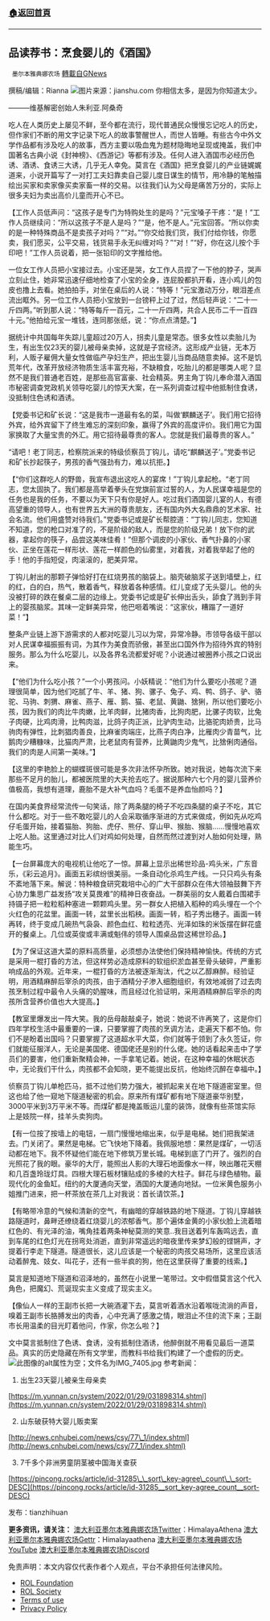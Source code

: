 ###  [:house:返回首頁](https://github.com/ourhimalayas/txt)
---


## 品读荐书：烹食婴儿的《酒国》
` 墨尔本雅典娜农场` [轉載自GNews](https://gnews.org/zh-hans/2379390/)

撰稿/编辑：Rianna
![](https://assets.gnews.org/wp-content/uploads/2022/04/a1650454909017.jpg)图片来源：jianshu.com
你相信太多，是因为你知道太少。

———维基解密创始人朱利亚.阿桑奇

吃人在人类历史上屡见不鲜，至今都在流行，现代普通民众慢慢忘记吃人的历史，但作家们不断的用文字记录下吃人的故事警醒世人，而世人皆睡。有些古今中外文学作品都有涉及吃人的故事，西方主要以吸血鬼为题材隐晦地呈现或掩盖，我们中国著名古典小说《封神榜》、《西游记》等都有涉及。任何人进入酒国市必经历色诱、酒诱、食诱三大诱，几乎无人幸免。莫言在《酒国》把烹食婴儿的产业链娓娓道来，小说开篇写了一对打工夫妇靠卖自己婴儿度日谋生的情节，用冷静的笔触描绘出买家和卖家像买卖家畜一样的交易。以往我们认为父母是痛苦万分的，实际上很多夫妇为卖出高价儿童而开心不已。

【工作人员低声问：“这孩子是专门为特购处生的是吗？”元宝嗓子干疼：“是！”工作人员继续问：“所以这孩子不是人是吗？”“是，他不是人。”元宝回答。“所以你卖的是一种特殊商品不是卖孩子对吗？”“对。”“你交给我们货，我们付给你钱，你愿卖，我们愿买，公平交易，钱货易手永无纠缠对吗？”“对！”“好，你在这儿按个手印吧！”工作人员说着，把一张铅印的文字推给他。

一位女工作人员把小宝接过去。小宝还是哭，女工作人员捏了一下他的脖子，哭声立刻止住，她非常迅速仔细地检查了小宝的全身，连屁股都扒开看，连小鸡儿的包皮也撸上去看。她拍拍手，对坐在桌后的人说：“特等！”元宝激动万分，眼泪差点流出眶外。另一位工作人员把小宝放到一台镑秤上过了过，然后轻声说：“二十一斤四两。”听到那人说：“特等每斤一百元，二十一斤四两，共合人民币二千一百四十元。”他拍给元宝一堆钱，连同那张纸，说：“你点点清楚。”】

据统计中共国每年失踪儿童超过20万人，拐卖儿童是常态。很多女性以卖胎儿为生，有出生仅23天的婴儿被母亲卖掉，这就是子宫经济。这形成产业链，无本万利，人贩子雇佣大量女性做临产孕妇生产，把出生婴儿当商品随意卖掉。这不是饥荒年代，改革开放经济物质生活丰富充裕，不缺粮食，吃胎儿的都是哪类人呢？显然不是我们普通老百姓，是那些高官富豪、社会精英。男主角丁钩儿奉命潜入酒国市秘密调查党政机关领导吃婴儿的惊天大案，在一系列调查过程中他抵制住食诱，没抵制住色诱和酒诱。

【党委书记和矿长说：“这是我市一道最有名的菜，叫做‘麒麟送子’。我们用它招待外宾，给外宾留下了终生难忘的深刻印象，赢得了外宾的高度评价。我们用它为国家换取了大量宝贵的外汇。用它招待最尊贵的客人。您就是我们最尊贵的客人。”

“请吧！老丁同志，检察院派来的特级侦察员丁钩儿，请吃“麒麟送子’。”党委书记和矿长抄起筷子，男孩的香气强劲有力，难以抗拒。】

【“你们这群吃人的野兽，我宣布退出这吃人的宴席！”丁钩儿拿起枪。“老丁同志，您太固执了。我们都是高举着拳头在党旗前宣过誓的人，为人民谋幸福是您的任务也是我的任务，不要以为天下只有你是好人。吃过我们酒国婴儿宴的人，有德高望重的领导人，也有世界五大洲的尊贵朋友，还有国内外大名鼎鼎的艺术家、社会名流。他们用盛赞对待我们。”党委书记或是矿长帮腔道：“丁钩儿同志，您知道不知道，您的枪口对准了的，不是阶级的敌人，而是您的阶级兄弟！放下你的武器，拿起你的筷子，品尝这美味佳肴！”但那个调皮的小家伙、香气扑鼻的小家伙、正坐在莲花一样形状、莲花一样颜色的仙雾里，对着我，对着我举起了他的手！他的手指短促，肉滚滚的，肥美异常。

丁钩儿射出的那颗子弹恰好打在红烧男孩的脑袋上。脑壳破脑浆子送到墙壁上，红的红，白的白，热气，散着香气，释放着各种感情。红儿变成了无头婴儿。他的头没被打碎的跌在餐桌二层的边缘上。党委书记或是矿长伸出舌头，舔食了溅到手背上的婴孩脑浆。其味一定鲜美异常，他巴咂着嘴说：“这家伙，糟蹋了一道好菜！”】

整条产业链上游下游需求的人都对吃婴儿习以为常，异常冷静。市领导各级干部以对人民谋幸福振振有词，为其作为美食而骄傲，甚至出口国外作为招待外宾的特别服务。那么为什么吃婴儿，以及各界名流都爱好呢？小说通过被圈养小孩之口说出来。

【“他们为什么吃小孩？”一个小男孩问。小妖精说：“他们为什么要吃小孩呢？道理很简单，因为他们吃腻了牛、羊、猪、狗、骡子、兔子、鸡、鸭、鸽子、驴、骆驼、马驹、刺猬、麻雀、燕子、雁、鹅、猫、老鼠、黄鼬、猞猁，所以他们要吃小孩，因为我们的肉比牛肉嫩，比羊肉鲜，比猪肉香，比狗肉肥，比骡子肉软，比兔子肉硬，比鸡肉滑，比鸭肉滋，比鸽子肉正派，比驴肉生动，比骆驼肉娇贵，比马驹肉有弹性，比刺猖肉善良，比麻雀肉端庄，比燕子肉白净，比雁肉少青苗气，比鹅肉少糟糠味，比猫肉严肃，比老鼠肉有营养，比黄鼬肉少鬼气，比猞俐肉通俗。我们的肉是人间第一美味。”】

【这里的李艳脸上的蝴蝶斑很可能是多次非法怀孕所致。她对我说，她每次流下来那些不足月的胎儿，都被医院里的大夫抢去吃了。据说那种六七个月的婴儿营养价值极高，我想有道理，鹿胎不是大补气血吗？毛蛋不是养血怡颜吗？】

在国内美食界经常流传一句笑话，除了两条腿的椅子不吃四条腿的桌子不吃，其它什么都吃。对于一些不敢吃婴儿的人会采取循序渐进的方式来做成，例如先从吃鸡仔毛蛋开始，接着猫胎、狗胎、虎仔、熊仔、穿山甲、猴胎、猴脑……慢慢地喜欢上吃人胎。这里通过对比人们对鸡如何处理，自然而然过渡到对人胎如何处理，熟能生巧。

【一台屏幕庞大的电视机让他吃了一惊。屏幕上显示出稀世珍品-鸡头米，广东音乐，《彩云追月》。画面五彩缤纷很美丽。一条自动化杀鸡生产线。一只只鸡头有条不紊地落下来。解说：特种粮食研究栽培中心的广大干部群众在伟大领袖鼓舞下齐心协力集思广益发扬“攻关莫畏难”的精神日夜奋战。一群美丽的女人戴着白围裙手持镊子把一粒粒稻种塞进一颗颗鸡头里。另一群女人把植入稻种的鸡头埋在一个个火红色的花盆里。画面一转，盆里长出稻秧。画面一转，稻子秀出穗子。画面一转再转，终于变成几碗热气袅袅、颜色血红、粒粒透亮、光泽如珠的米饭摆在鲜花盛开的餐桌上。几位或英俊或丰满或魁伟的领导人围桌品尝这稀世珍品。】

【为了保证这道大菜的原料高质量，必须想办法使他们保持精神愉快。传统的方式是采用一棍打昏的方法，但这样势必造成原料的软组织淤血甚至骨头破碎，严重影响成品的外观。近年来，一棍打昏的方法被逐渐淘汰，代之以乙醇麻醉。经验证明，用酒精麻醉后宰杀的肉孩，由于酒精分子渗入细胞组织，有效地减弱了过去肉孩烹制过程中最令人头痛的奶腥味，而且经过化验证明，采用酒精麻醉后宰杀的肉孩所含营养价值也大大提高。】

【教室里爆发出一阵大笑。我的岳母敲敲桌子，她说：她说不许再笑了，这是你们四年学校生活中最重要的一课，只要掌握了肉孩的烹调方法，走遍天下都不怕。你们不是盼着出国吗？只要掌握了这道超水平大菜，你们就等于领到了永久签证，你们就能征服洋人，无论是美国佬、德国佬还是别的什么佬。她的话看起来击中了学员们的要害，他们重新聚精会神，一手拿笔记着。她说，在这种幸福的休眠状态中，无论我们干什么，肉孩都不会知晓，更不能提出反抗，他始终沉醉在幸福中。】

侦察员丁钩儿单枪匹马，抵不过他们势力强大，被抓起来关在地下隧道密室里。但这也给了他一窥地下隧道秘密的机会。原来所有煤矿都有地下隧道豪华别墅，3000平米到3万平米不等。而煤矿都是掩盖贩运儿童的装饰，就像有些茶馆实际上是妓院一样，挂羊头卖狗肉。

【有一位按了按墙上的电钮，一扇门慢慢地缩出来，似乎是电梯。她们把我架进去。门关闭了。果然是电梯。它飞快地下降着。我佩服地想：果然是煤矿，一切活动都在地下。我不怀疑他们能在地下修筑万里长城。电梯到底了门开了。强烈的白光照花了我的眼。豪华的大厅，能照出人影的大理石地面像水一样，映出雕花天棚和几百盏玲珑灯具。四根大理石板材镶贴成的多棱的大柱子。鲜花与绿色植物。最现代化的金鱼缸。纽约的大厦通向天堂，酒国的大厦通向地狱。一位米黄色服务小姐推门进来，把一杯茶放在茶几上对我说：首长请饮茶。】

【有略带冷意的气候和清新的空气，有幽暗的穿越铁路的地下隧道。丁钩儿穿越铁路隧道时，鼻畔还缭绕着红烧婴儿的浓郁香气。那个遍体金黄的小家伙脸上流着暗红色的、有光泽的油，嘴角挂着两条神秘莫测的笑意..我目送着列车轰鸣远去，直到车尾的红色灯光在拐弯处消逝，直到非常遥远的暗夜里传来梦幻般的铿锵声，才提着行李走下隧道。隧道很长，这儿应该是一个秘密的肉孩交易场所，这里应该活动着醉鬼、妓女、叫花子，还有一些半疯的狗，他在这里获得了重要的线索。】

莫言是知道地下隧道和沼泽地的，虽然在小说里一笔带过。文中假借莫言这个代入角色，把魔幻、荒诞现实主义变成了现实主义。

【像仙人一样的王副市长把一大碗酒灌下去，莫言听着酒水沿着喉咙流淌的声音，嗅着王副市长胳膊发出的肉香，心中充满了感激之情，眼泪止不住的流下来；王副市长用温柔的目光盯着他问，作家，你怎么啦？】

文中莫言抵制住了色诱、食诱，没有抵制住酒诱，他醉倒就不用看见最后一道菜品。真实的历史隐藏在所有文学里，而教科书给我们构建了一个虚假的历史。
![此图像的alt属性为空；文件名为IMG_7405.jpg](https://assets.gnews.org/wp-content/uploads/2022/04/IMG_7405.jpg)
参考新闻：

1. 出生23天婴儿被亲生母亲卖

[https://m.yunnan.cn/system/2022/01/29/031898314.shtml](https://m.yunnan.cn/system/2022/01/29/031898314.shtml)

2. 山东破获特大婴儿贩卖案

[http://news.cnhubei.com/news/csy/77\_1/index.shtml](http://news.cnhubei.com/news/csy/77_1/index.shtml)

3. 7千多个非洲男童阴茎被中国海关查获

[https://pincong.rocks/article/id-31285\_\_sort\_key-agree\_count\_\_sort-DESC](https://pincong.rocks/article/id-31285__sort_key-agree_count__sort-DESC)

发布：tianzhihuan

**更多资讯，请关注：**
[澳大利亚墨尔本雅典娜农场Twitter](https://twitter.com/HimalayaAthena1)：HimalayaAthena
[澳大利亚墨尔本雅典娜农场Gettr](https://www.gettr.com/user/himalayaathena)：Himalayaathena
[澳大利亚墨尔本雅典娜农场YouTube](https://youtube.com/channel/UC-tz4lmA7mG3FzYbylgqjTQ)
[澳大利亚墨尔本雅典娜农场Discord](https://discord.gg/KQQVvwBNvm)

 

免责声明：本文内容仅代表作者个人观点，平台不承担任何法律风险。

- [ROL Foundation](https://rolfoundation.org/)
- [ROL Society](https://rolsociety.org/)
- [Terms of use](https://gnews.org/terms-of-use-3/)
- [Privacy Policy](https://gnews.org/privacy-policy/)
